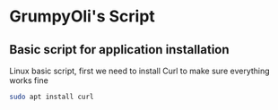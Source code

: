 <h1>GrumpyOli's Script</h1>

<h2>Basic script for application installation</h2>
<p>Linux basic script, first we need to install Curl to make sure everything works fine</p>

```Bash
sudo apt install curl
```